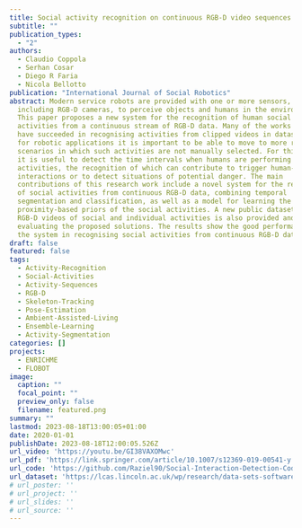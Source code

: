 ```yaml
---
title: Social activity recognition on continuous RGB-D video sequences
subtitle: ""
publication_types:
  - "2"
authors:
  - Claudio Coppola
  - Serhan Cosar
  - Diego R Faria
  - Nicola Bellotto
publication: "International Journal of Social Robotics"
abstract: Modern service robots are provided with one or more sensors, often
  including RGB-D cameras, to perceive objects and humans in the environment.
  This paper proposes a new system for the recognition of human social
  activities from a continuous stream of RGB-D data. Many of the works until now
  have succeeded in recognising activities from clipped videos in datasets, but
  for robotic applications it is important to be able to move to more realistic
  scenarios in which such activities are not manually selected. For this reason,
  it is useful to detect the time intervals when humans are performing social
  activities, the recognition of which can contribute to trigger human-robot
  interactions or to detect situations of potential danger. The main
  contributions of this research work include a novel system for the recognition
  of social activities from continuous RGB-D data, combining temporal
  segmentation and classification, as well as a model for learning the
  proximity-based priors of the social activities. A new public dataset with
  RGB-D videos of social and individual activities is also provided and used for
  evaluating the proposed solutions. The results show the good performance of
  the system in recognising social activities from continuous RGB-D data.
draft: false
featured: false
tags:
  - Activity-Recognition
  - Social-Activities
  - Activity-Sequences
  - RGB-D
  - Skeleton-Tracking
  - Pose-Estimation
  - Ambient-Assisted-Living
  - Ensemble-Learning
  - Activity-Segmentation
categories: []
projects:
  - ENRICHME
  - FLOBOT
image:
  caption: ""
  focal_point: ""
  preview_only: false
  filename: featured.png
summary: ""
lastmod: 2023-08-18T13:00:05+01:00
date: 2020-01-01
publishDate: 2023-08-18T12:00:05.526Z
url_video: 'https://youtu.be/GI38VAXOMwc'
url_pdf: 'https://link.springer.com/article/10.1007/s12369-019-00541-y'
url_code: 'https://github.com/Raziel90/Social-Interaction-Detection-Code'
url_dataset: 'https://lcas.lincoln.ac.uk/wp/research/data-sets-software/continuous-social-activity-dataset/'
# url_poster: ''
# url_project: ''
# url_slides: ''
# url_source: ''
---
```

